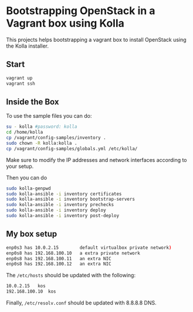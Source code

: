 # Bootstrapping OpenStack in a Vagrant box using Kolla

This projects helps bootstrapping a vagrant box to 
install OpenStack using the Kolla installer.

## Start

```sh
vagrant up
vagrant ssh
```

## Inside the Box

To use the sample files you can do:

```sh
su - kolla #password: kolla
cd /home/kolla
cp /vagrant/config-samples/inventory .
sudo chown -R kolla:kolla .
cp /vagrant/config-samples/globals.yml /etc/kolla/
```

Make sure to modify the IP addresses and network interfaces according to your setup.

Then you can do

```sh
sudo kolla-genpwd
sudo kolla-ansible -i inventory certificates
sudo kolla-ansible -i inventory bootstrap-servers
sudo kolla-ansible -i inventory prechecks
sudo kolla-ansible -i inventory deploy
sudo kolla-ansible -i inventory post-deploy
```

## My box setup

```sh
enp0s3 has 10.0.2.15		default virtualbox private network)
enp0s8 has 192.168.100.10	a extra private network
enp0s8 has 192.168.100.11	an extra NIC
enp0s8 has 192.168.100.12	an extra NIC
```

The `/etc/hosts` should be updated with the following:

```sh
10.0.2.15	kos
192.168.100.10	kos
```

Finally, `/etc/resolv.conf` should be updated with 8.8.8.8 DNS.

